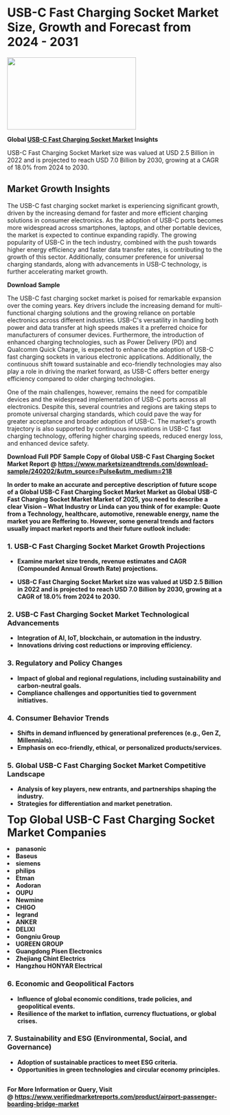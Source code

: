 <H1>USB-C Fast Charging Socket Market Size, Growth and Forecast from 2024 - 2031</H1><img class="aligncenter size-medium wp-image-584254" src="https://thirdeyenews.in/wp-content/uploads/2024/09/Global-Market-Research-300x168.jpeg" alt="" width="300" height="168" /><p><strong>Global&nbsp;<a href="https://www.marketsizeandtrends.com/download-sample/240202/&amp;utm_source=Pulse&amp;utm_medium=218">USB-C Fast Charging Socket Market</a> Insights</strong></p><p>USB-C Fast Charging Socket Market size was valued at USD 2.5 Billion in 2022 and is projected to reach USD 7.0 Billion by 2030, growing at a CAGR of 18.0% from 2024 to 2030.</p><p><h2>Market Growth Insights</h2> <p>The USB-C fast charging socket market is experiencing significant growth, driven by the increasing demand for faster and more efficient charging solutions in consumer electronics. As the adoption of USB-C ports becomes more widespread across smartphones, laptops, and other portable devices, the market is expected to continue expanding rapidly. The growing popularity of USB-C in the tech industry, combined with the push towards higher energy efficiency and faster data transfer rates, is contributing to the growth of this sector. Additionally, consumer preference for universal charging standards, along with advancements in USB-C technology, is further accelerating market growth.</p> <p><strong>Download Sample</strong></p> <p>The USB-C fast charging socket market is poised for remarkable expansion over the coming years. Key drivers include the increasing demand for multi-functional charging solutions and the growing reliance on portable electronics across different industries. USB-C's versatility in handling both power and data transfer at high speeds makes it a preferred choice for manufacturers of consumer devices. Furthermore, the introduction of enhanced charging technologies, such as Power Delivery (PD) and Qualcomm Quick Charge, is expected to enhance the adoption of USB-C fast charging sockets in various electronic applications. Additionally, the continuous shift toward sustainable and eco-friendly technologies may also play a role in driving the market forward, as USB-C offers better energy efficiency compared to older charging technologies. <p>One of the main challenges, however, remains the need for compatible devices and the widespread implementation of USB-C ports across all electronics. Despite this, several countries and regions are taking steps to promote universal charging standards, which could pave the way for greater acceptance and broader adoption of USB-C. The market's growth trajectory is also supported by continuous innovations in USB-C fast charging technology, offering higher charging speeds, reduced energy loss, and enhanced device safety.</p> <p><strong></p><p><span class=""><strong>Download Full PDF Sample Copy of Global USB-C Fast Charging Socket Market Report</strong> @ <a href="https://www.marketsizeandtrends.com/download-sample/240202/&amp;utm_source=Pulse&amp;utm_medium=218" target="_blank">https://www.marketsizeandtrends.com/download-sample/240202/&amp;utm_source=Pulse&amp;utm_medium=218</a></span></p><p>In order to make an accurate and perceptive description of future scope of a Global&nbsp;USB-C Fast Charging Socket Market Market as Global&nbsp;USB-C Fast Charging Socket Market Market of 2025, you need to describe a clear Vision &ndash; What Industry or Linda can you think of for example: Quote from a Technology, healthcare, automotive, renewable energy, name the market you are Reffering to. However, some general trends and factors usually impact market reports and their future outlook include:</p><h3>1.&nbsp;<strong>USB-C Fast Charging Socket Market Growth Projections</strong></h3><ul><li>Examine market size trends, revenue estimates and CAGR (Compounded Annual Growth Rate) projections.</li><li><p>USB-C Fast Charging Socket Market size was valued at USD 2.5 Billion in 2022 and is projected to reach USD 7.0 Billion by 2030, growing at a CAGR of 18.0% from 2024 to 2030.</p></li></ul><h3>2.&nbsp;<strong>USB-C Fast Charging Socket Market Technological Advancements</strong></h3><ul><li>Integration of AI, IoT, blockchain, or automation in the industry.</li><li>Innovations driving cost reductions or improving efficiency.</li></ul><h3>3.&nbsp;<strong>Regulatory and Policy Changes</strong></h3><ul><li>Impact of global and regional regulations, including sustainability and carbon-neutral goals.</li><li>Compliance challenges and opportunities tied to government initiatives.</li></ul><h3>4.&nbsp;<strong>Consumer Behavior Trends</strong></h3><ul><li>Shifts in demand influenced by generational preferences (e.g., Gen Z, Millennials).</li><li>Emphasis on eco-friendly, ethical, or personalized products/services.</li></ul><h3>5.&nbsp;<strong>Global USB-C Fast Charging Socket Market Competitive Landscape</strong></h3><ul><li>Analysis of key players, new entrants, and partnerships shaping the industry.</li><li>Strategies for differentiation and market penetration.</li></ul><p data-pm-slice="1 1 []"><span style="color: inherit; font-family: inherit; font-size: 25px;">Top Global USB-C Fast Charging Socket Market Companies</span></p><div class="" data-test-id=""><p><li>panasonic</li><li> Baseus</li><li> siemens</li><li> philips</li><li> Etman</li><li> Aodoran</li><li> OUPU</li><li> Newmine</li><li> CHIGO</li><li> legrand</li><li> ANKER</li><li> DELIXI</li><li> Gongniu Group</li><li> UGREEN GROUP</li><li> Guangdong Pisen Electronics</li><li> Zhejiang Chint Electrics</li><li> Hangzhou HONYAR Electrical</li></p></div><h3>6.&nbsp;<strong>Economic and Geopolitical Factors</strong></h3><ul><li>Influence of global economic conditions, trade policies, and geopolitical events.</li><li>Resilience of the market to inflation, currency fluctuations, or global crises.</li></ul><h3>7.&nbsp;<strong>Sustainability and ESG (Environmental, Social, and Governance)</strong></h3><ul><li>Adoption of sustainable practices to meet ESG criteria.</li><li>Opportunities in green technologies and circular economy principles.</li></ul><h2><strong style="font-size: 14px;">For More Information or Query, Visit @&nbsp;</strong><a style="background-color: #ffffff; font-size: 14px;" href="https://www.marketsizeandtrends.com/report/usb-c-fast-charging-socket-market/" target="_blank">https://www.verifiedmarketreports.com/product/airport-passenger-boarding-bridge-market</a></h2>
